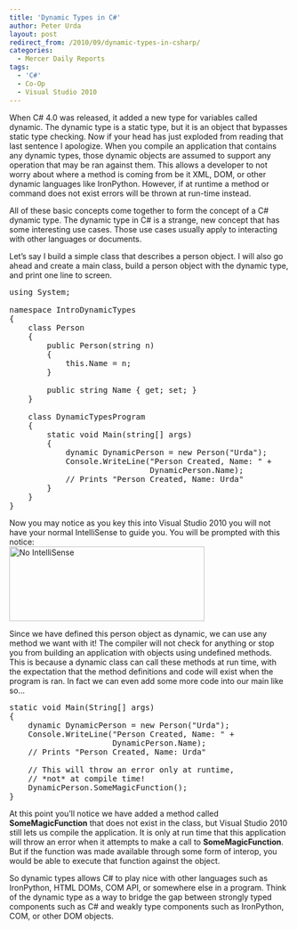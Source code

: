```yaml
---
title: 'Dynamic Types in C#'
author: Peter Urda
layout: post
redirect_from: /2010/09/dynamic-types-in-csharp/
categories:
  - Mercer Daily Reports
tags:
  - 'C#'
  - Co-Op
  - Visual Studio 2010
---
```

When C# 4.0 was released, it added a new type for variables called dynamic. The dynamic type is a static type, but it is an object that bypasses static type checking. Now if your head has just exploded from reading that last sentence I apologize. When you compile an application that contains any dynamic types, those dynamic objects are assumed to support any operation that may be ran against them. This allows a developer to not worry about where a method is coming from be it XML, DOM, or other dynamic languages like IronPython. However, if at runtime a method or command does not exist errors will be thrown at run-time instead.

All of these basic concepts come together to form the concept of a C# dynamic type. The dynamic type in C# is a strange, new concept that has some interesting use cases. Those use cases usually apply to interacting with other languages or documents.

Let&#8217;s say I build a simple class that describes a person object. I will also go ahead and create a main class, build a person object with the dynamic type, and print one line to screen.

<pre class="brush: csharp; title: ; notranslate" title="">using System;

namespace IntroDynamicTypes
{
    class Person
    {
        public Person(string n)
        {
            this.Name = n;
        }

        public string Name { get; set; }
    }
    
    class DynamicTypesProgram
    {
        static void Main(string[] args)
        {
            dynamic DynamicPerson = new Person("Urda");
            Console.WriteLine("Person Created, Name: " +
                              DynamicPerson.Name);
            // Prints "Person Created, Name: Urda"
        }
    }  
}
</pre>

Now you may notice as you key this into Visual Studio 2010 you will not have your normal IntelliSense to guide you. You will be prompted with this notice:  
<img src="http://www.peter-urda.com/wp/wp-content/uploads/2010/09/No-IntelliSense1.png" alt="No IntelliSense" title="No IntelliSense" width="351" height="134" class="aligncenter size-full wp-image-835" />

Since we have defined this person object as dynamic, we can use any method we want with it! The compiler will not check for anything or stop you from building an application with objects using undefined methods. This is because a dynamic class can call these methods at run time, with the expectation that the method definitions and code will exist when the program is ran. In fact we can even add some more code into our main like so&#8230;

<pre class="brush: csharp; title: ; notranslate" title="">static void Main(String[] args)
{
    dynamic DynamicPerson = new Person("Urda");
    Console.WriteLine("Person Created, Name: " +
                      DynamicPerson.Name);
    // Prints "Person Created, Name: Urda"

    // This will throw an error only at runtime,
    // *not* at compile time!
    DynamicPerson.SomeMagicFunction();
}
</pre>

At this point you&#8217;ll notice we have added a method called **SomeMagicFunction** that does not exist in the class, but Visual Studio 2010 still lets us compile the application. It is only at run time that this application will throw an error when it attempts to make a call to **SomeMagicFunction**. But if the function was made available through some form of interop, you would be able to execute that function against the object.

So dynamic types allows C# to play nice with other languages such as IronPython, HTML DOMs, COM API, or somewhere else in a program. Think of the dynamic type as a way to bridge the gap between strongly typed components such as C# and weakly type components such as IronPython, COM, or other DOM objects.
